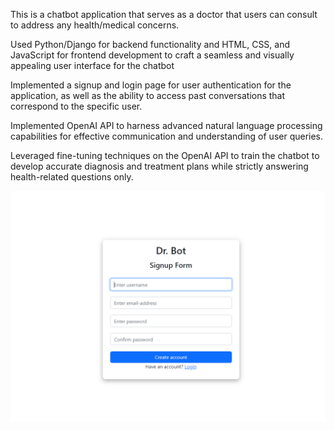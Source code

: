 This is a chatbot application that serves as a doctor that users can consult to address any health/medical concerns.

Used Python/Django for backend functionality and HTML, CSS, and JavaScript for frontend development to craft a seamless and visually appealing user interface for the chatbot

Implemented a signup and login page for user authentication for the application, as well as the ability to access past conversations that correspond to the specific user.

Implemented OpenAI API to harness advanced natural language processing capabilities for effective communication and understanding of user queries.

Leveraged fine-tuning techniques on the OpenAI API to train the chatbot to develop accurate diagnosis and treatment plans while strictly answering health-related questions only.
 
![Screenshot](signup.PNG)
